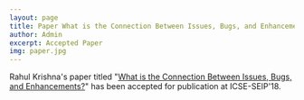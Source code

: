 ```yaml
---
layout: page
title: Paper What is the Connection Between Issues, Bugs, and Enhancements? accepted at ICSE-SEIP'18
author: Admin
excerpt: Accepted Paper
img: paper.jpg
---
```


Rahul Krishna's paper titled "[What is the Connection Between Issues, Bugs, and Enhancements?](https://arxiv.org/pdf/1710.08736)" has been accepted for publication at ICSE-SEIP'18.
